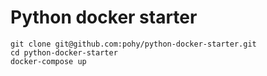 # Python docker starter

```
git clone git@github.com:pohy/python-docker-starter.git
cd python-docker-starter
docker-compose up
```
